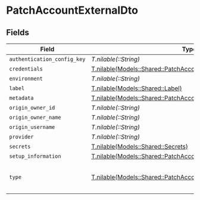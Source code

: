 # PatchAccountExternalDto


## Fields

| Field                                                                                                                                | Type                                                                                                                                 | Required                                                                                                                             | Description                                                                                                                          | Example                                                                                                                              |
| ------------------------------------------------------------------------------------------------------------------------------------ | ------------------------------------------------------------------------------------------------------------------------------------ | ------------------------------------------------------------------------------------------------------------------------------------ | ------------------------------------------------------------------------------------------------------------------------------------ | ------------------------------------------------------------------------------------------------------------------------------------ |
| `authentication_config_key`                                                                                                          | *T.nilable(::String)*                                                                                                                | :heavy_minus_sign:                                                                                                                   | N/A                                                                                                                                  |                                                                                                                                      |
| `credentials`                                                                                                                        | [T.nilable(Models::Shared::PatchAccountExternalDtoCredentials)](../../models/shared/patchaccountexternaldtocredentials.md)           | :heavy_minus_sign:                                                                                                                   | N/A                                                                                                                                  |                                                                                                                                      |
| `environment`                                                                                                                        | *T.nilable(::String)*                                                                                                                | :heavy_minus_sign:                                                                                                                   | N/A                                                                                                                                  |                                                                                                                                      |
| `label`                                                                                                                              | [T.nilable(Models::Shared::Label)](../../models/shared/label.md)                                                                     | :heavy_minus_sign:                                                                                                                   | N/A                                                                                                                                  |                                                                                                                                      |
| `metadata`                                                                                                                           | [T.nilable(Models::Shared::PatchAccountExternalDtoMetadata)](../../models/shared/patchaccountexternaldtometadata.md)                 | :heavy_minus_sign:                                                                                                                   | N/A                                                                                                                                  |                                                                                                                                      |
| `origin_owner_id`                                                                                                                    | *T.nilable(::String)*                                                                                                                | :heavy_minus_sign:                                                                                                                   | N/A                                                                                                                                  |                                                                                                                                      |
| `origin_owner_name`                                                                                                                  | *T.nilable(::String)*                                                                                                                | :heavy_minus_sign:                                                                                                                   | N/A                                                                                                                                  |                                                                                                                                      |
| `origin_username`                                                                                                                    | *T.nilable(::String)*                                                                                                                | :heavy_minus_sign:                                                                                                                   | N/A                                                                                                                                  |                                                                                                                                      |
| `provider`                                                                                                                           | *T.nilable(::String)*                                                                                                                | :heavy_minus_sign:                                                                                                                   | N/A                                                                                                                                  |                                                                                                                                      |
| `secrets`                                                                                                                            | [T.nilable(Models::Shared::Secrets)](../../models/shared/secrets.md)                                                                 | :heavy_minus_sign:                                                                                                                   | N/A                                                                                                                                  |                                                                                                                                      |
| `setup_information`                                                                                                                  | [T.nilable(Models::Shared::PatchAccountExternalDtoSetupInformation)](../../models/shared/patchaccountexternaldtosetupinformation.md) | :heavy_minus_sign:                                                                                                                   | N/A                                                                                                                                  |                                                                                                                                      |
| `type`                                                                                                                               | [T.nilable(Models::Shared::PatchAccountExternalDtoType)](../../models/shared/patchaccountexternaldtotype.md)                         | :heavy_minus_sign:                                                                                                                   | The account type                                                                                                                     | [<br/>"PRODUCTION",<br/>"TEST"<br/>]                                                                                                 |
